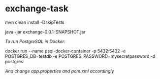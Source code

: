 # exchange-task

mvn clean install -DskipTests

java -jar exchange-0.0.1-SNAPSHOT.jar

*To run PostgreSQL in Docker:*

docker run --name psql-docker-container -p 5432:5432 -e POSTGRES_DB=testdb -e POSTGRES_PASSWORD=mysecretpassword -d postgres

*And change app.properties and pom.xml accordingly*

